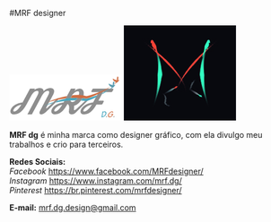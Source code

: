 #MRF designer

![Logo-Marca](images/mrflogo.png) ![Logotipo](images/LogoImagem.jpg)

**MRF dg** é minha marca como designer gráfico, com ela divulgo meu trabalhos e crio para terceiros.

__Redes Sociais:__  
_Facebook_ <https://www.facebook.com/MRFdesigner/>  
_Instagram_ <https://www.instagram.com/mrf.dg/>  
_Pinterest_ <https://br.pinterest.com/mrfdesigner/>  

__E-mail:__
<mrf.dg.design@gmail.com>